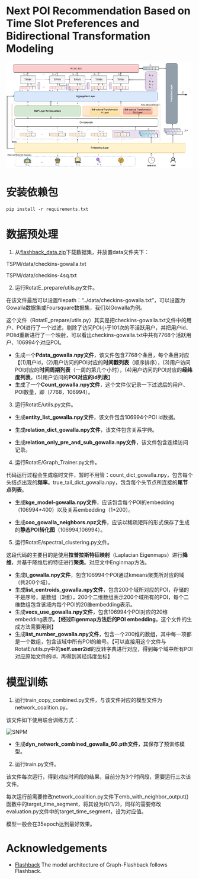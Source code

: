 # Next POI Recommendation Based on Time Slot Preferences and Bidirectional Transformation Modeling
![SNPM](images/f1.png)

# 安装依赖包

```
pip install -r requirements.txt
```

# 数据预处理

1. 从[flashback_data.zip](https://drive.google.com/file/d/1QXdpp0_QesJo7NZdhvoafg4MlpI_Bx-O/view?usp=sharing)下载数据集，并放置data文件夹下：

TSPM/data/checkins-gowalla.txt

TSPM/data/checkins-4sq.txt

2. 运行RotatE_prepare/utils.py文件。

在该文件最后可以设置filepath：“../data/checkins-gowalla.txt”，可以设置为Gowalla数据集或Foursquare数据集，我们以Gowalla为例。

这个文件（RotatE_prepare/utils.py）其实是把checkins-gowalla.txt文件中的用户、POI进行了一个过滤，剔除了访问POI小于101次的不活跃用户，并把用户id、POIid重新进行了一个映射，可以看出checkins-gowalla.txt中共有7768个活跃用户、106994个对应POI。

- 生成一个**Pdata_gowalla.npy文件**，该文件包含7768个条目，每个条目对应【(1)用户id，(2)用户访问的POI对应的**时间戳列表**（顺序排序），(3)用户访问POI对应的**时间周期列表**（一周的第几个小时），(4)用户访问的POI对应的**经纬度列表**，(5)用户访问的**POI对应的id列表**】
- 生成了一个**Count_gowalla.npy文件**，这个文件仅记录一下过滤后的用户、POI数量，即（7768，106994）。

3. 运行RotatE/utils.py文件。

- 生成**entity_list_gowalla.npy文件**，该文件包含106994个POI id数据。

- 生成**relation_dict_gowalla.npy文件**，该文件包含关系字典。
- 生成**relation_only_pre_and_sub_gowalla.npy文件**，该文件包含连续访问记录。

4. 运行RotatE/Graph_Trainer.py文件。

代码运行过程会生成临时文件，暂时不用管：count_dict_gowalla.npy，包含每个头结点出现的**频率**。true_tail_dict_gowalla.npy，包含每个头节点所连接的**尾节点列表**。

- 生成**kge_model-gowalla.npy文件**，应该包含每个POI的embedding（106994\*400）以及关系embedding（1\*200）。

- 生成**coo_gowalla_neighbors.npz文件**，应该以稀疏矩阵的形式保存了生成的**静态POI转化图**（106994,106994）。

5. 运行RotatE/spectral_clustering.py文件。

这段代码的主要目的是使用**拉普拉斯特征映射**（Laplacian Eigenmaps）进行**降维**，并基于降维后的特征进行**聚类**。对应文中Enginmap方法。

- 生成**I_gowalla.npy文件**，包含106994个POI通过kmeans聚类所对应的域（共200个域）。
- 生成**list_centroids_gowalla.npy文件**，包含200个域所对应的POI，存储的不是序号，是数组（3维），200个二维数组表示200个域所有的POI，每个二维数组包含该域内每个POI的20维embedding表示。
- 生成**vecs_use_gowalla.npy文件**，包含106994个POI对应的20维embedding表示。【**经过Eigenmap方法后的POI embedding**，这个文件的生成方法需要用到】
- 生成**list_number_gowalla.npy文件**，包含一个200维的数组，其中每一项都是一个数组，包含该域中所有POI的编号。【可以直接用这个文件与RotatE/utils.py中的**self.user2id**的反转字典进行对应，得到每个域中所有POI对应原始文件的id，再得到其经纬度坐标】

# 模型训练

1. 运行train_copy_combined.py文件，与该文件对应的模型文件为network_coalition.py。

该文件如下使用联合训练方式：

![SNPM](images/f2.png)


- 生成**dyn_network_combined_gowalla_60.pth文件**，其保存了预训练模型。

2. 运行train.py文件。

该文件每次运行，得到对应时间段的结果，目前分为3个时间段，需要运行三次该文件。

每次运行前需要修改network_coalition.py文件下emb_with_neighbor_output()函数中的target_time_segment，将其设为(0/1/2)，同样的需要修改evaluation.py文件中的target_time_segment，设为对应值。

模型一般会在35epoch达到最好效果。

# Acknowledgements

- [Flashback](https://github.com/eXascaleInfolab/Flashback_code) The model architecture of Graph-Flashback follows Flashback.



































































































